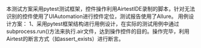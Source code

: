 本测试方案采用pytest测试框架，控件操作利用AirtestIDE录制的脚本，针对无法识别的控件使用了UIAutomation进行控件定位，测试报告使用了Allure。
用例设计方案：
1、采用pytest框架结构进行用例设计，在实际的测试用例中通过subprocess.run()方法来执行.air文件，达到操作控件的目的。操作完毕，利用Airtest的断言方式（如assert_exists）进行断言。